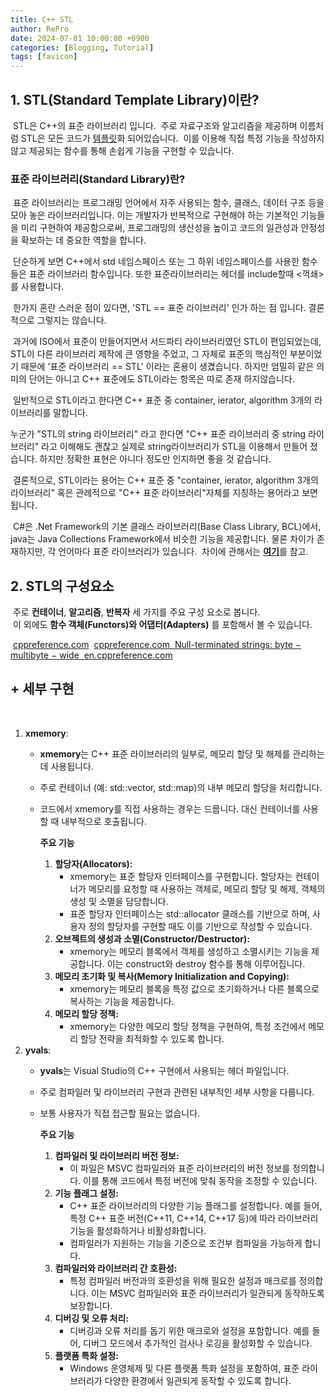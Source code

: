 ```yaml
---
title: C++ STL
author: RePro
date: 2024-07-01 10:00:00 +0900
categories: [Blogging, Tutorial]
tags: [favicon]
---
```


## **1\. STL(Standard Template Library)이란?**
​
STL은 C++의 표준 라이브러리 입니다. 
​
주로 자료구조와 알고리즘을 제공하며 이름처럼 STL은 모든 코드가 [템플릿](https://repro1202.tistory.com/7)화 되어있습니다.
​
이를 이용해 직접 특정 기능을 작성하지 않고 제공되는 함수를 통해 손쉽게 기능을 구현할 수 있습니다.
​

### 표준 라이브러리(Standard Library)란?
​
표준 라이브러리는 프로그래밍 언어에서 자주 사용되는 함수, 클래스, 데이터 구조 등을 모아 놓은 라이브러리입니다. 이는 개발자가 반복적으로 구현해야 하는 기본적인 기능들을 미리 구현하여 제공함으로써, 프로그래밍의 생산성을 높이고 코드의 일관성과 안정성을 확보하는 데 중요한 역할을 합니다.

​
단순하게 보면 C++에서 std 네임스페이스 또는 그 하위 네임스페이스를 사용한 함수들은 표준 라이브러리 함수입니다. 또한 표준라이브러리는  헤더를 include할때 <꺽쇄>를 사용합니다.

​
한가지 혼란 스러운 점이 있다면, 'STL == 표준 라이브러리' 인가 하는 점 입니다. 결론적으로 그렇지는 않습니다.

​
과거에 ISO에서 표준이 만들어지면서 서드파티 라이브러리였던 STL이 편입되었는데, STL이 다른 라이브러리 제작에 큰 영향을 주었고, 그 자체로 표준의 핵심적인 부분이었기 때문에 '표준 라이브러리 == STL' 이라는 혼용이 생겼습니다. 하지만 엄밀히 같은 의미의 단어는 아니고 C++ 표준에도 STL이라는 항목은 따로 존재 하지않습니다.

​
일반적으로 STL이라고 한다면 C++ 표준 중 container, ierator, algorithm 3개의 라이브러리를 말합니다.

누군가 "STL의 string 라이브러리" 라고 한다면 "C++ 표준 라이브러리 중 string 라이브러리" 라고 이해해도 괜찮고 실제로 string라이브러리가 STL을 이용해서 만들어 졌습니다. 하지만 정확한 표현은 아니다 정도만 인지하면 좋을 것 같습니다.

​
결론적으로, STL이라는 용어는 C++ 표준 중 "container, ierator, algorithm 3개의 라이브러리" 혹은 관례적으로 "C++ 표준 라이브러리"자체를 지칭하는 용어라고 보면 됩니다.

​
C#은 .Net Framework의 기본 클래스 라이브러리(Base Class Library, BCL)에서, java는 Java Collections Framework에서 비슷한 기능을 제공합니다. 물론 차이가 존재하지만, 각 언어마다 표준 라이브러리가 있습니다.
​
차이에 관해서는 [**여기**](https://repro1202.tistory.com/6)를 참고.
​
## **2\. STL의 구성요소**
​
주로 **컨테이너**, **알고리즘**, **반복자** 세 가지를 주요 구성 요소로 봅니다.<br>
​
이 외에도 **함수 객체(Functors)와 어댑터(Adapters)** 를 포함해서 볼 수 있습니다.

​
[cppreference.com](https://en.cppreference.com/w/)
​
 [cppreference.com
​
Null-terminated strings:    byte  −   multibyte  −   wide
​
en.cppreference.com](https://en.cppreference.com/w/)
​

## **\+ 세부 구현**
​
1.  **xmemory**:
    -   **xmemory**는 C++ 표준 라이브러리의 일부로, 메모리 할당 및 해제를 관리하는 데 사용됩니다.
    -   주로 컨테이너 (예: std::vector, std::map)의 내부 메모리 할당을 처리합니다.
    -   코드에서 xmemory를 직접 사용하는 경우는 드뭅니다. 대신 컨테이너를 사용할 때 내부적으로 호출됩니다.  
          
        **주요 기능**
        1.  **할당자(Allocators):**
            -   xmemory는 표준 할당자 인터페이스를 구현합니다. 할당자는 컨테이너가 메모리를 요청할 때 사용하는 객체로, 메모리 할당 및 해제, 객체의 생성 및 소멸을 담당합니다.
            -   표준 할당자 인터페이스는 std::allocator 클래스를 기반으로 하며, 사용자 정의 할당자를 구현할 때도 이를 기반으로 작성할 수 있습니다.
        2.  **오브젝트의 생성과 소멸(Constructor/Destructor):**
            -   xmemory는 메모리 블록에서 객체를 생성하고 소멸시키는 기능을 제공합니다. 이는 construct와 destroy 함수를 통해 이루어집니다.
        3.  **메모리 초기화 및 복사(Memory Initialization and Copying):**
            -   xmemory는 메모리 블록을 특정 값으로 초기화하거나 다른 블록으로 복사하는 기능을 제공합니다.
        4.  **메모리 할당 정책:**
            -   xmemory는 다양한 메모리 할당 정책을 구현하여, 특정 조건에서 메모리 할당 전략을 최적화할 수 있도록 합니다.
2.  **yvals**:
    -   **yvals**는 Visual Studio의 C++ 구현에서 사용되는 헤더 파일입니다.
    -   주로 컴파일러 및 라이브러리 구현과 관련된 내부적인 세부 사항을 다룹니다.
    -   보통 사용자가 직접 접근할 필요는 없습니다.  
          
        **주요 기능**  
        1.  **컴파일러 및 라이브러리 버전 정보:**
            -   이 파일은 MSVC 컴파일러와 표준 라이브러리의 버전 정보를 정의합니다. 이를 통해 코드에서 특정 버전에 맞춰 동작을 조정할 수 있습니다.
        2.  **기능 플래그 설정:**
            -   C++ 표준 라이브러리의 다양한 기능 플래그를 설정합니다. 예를 들어, 특정 C++ 표준 버전(C++11, C++14, C++17 등)에 따라 라이브러리 기능을 활성화하거나 비활성화합니다.
            -   컴파일러가 지원하는 기능을 기준으로 조건부 컴파일을 가능하게 합니다.
        3.  **컴파일러와 라이브러리 간 호환성:**
            -   특정 컴파일러 버전과의 호환성을 위해 필요한 설정과 매크로를 정의합니다. 이는 MSVC 컴파일러와 표준 라이브러리가 일관되게 동작하도록 보장합니다.
        4.  **디버깅 및 오류 처리:**
            -   디버깅과 오류 처리를 돕기 위한 매크로와 설정을 포함합니다. 예를 들어, 디버그 모드에서 추가적인 검사나 로깅을 활성화할 수 있습니다.
        5.  **플랫폼 특화 설정:**
            -   Windows 운영체제 및 다른 플랫폼 특화 설정을 포함하여, 표준 라이브러리가 다양한 환경에서 일관되게 동작할 수 있도록 합니다.